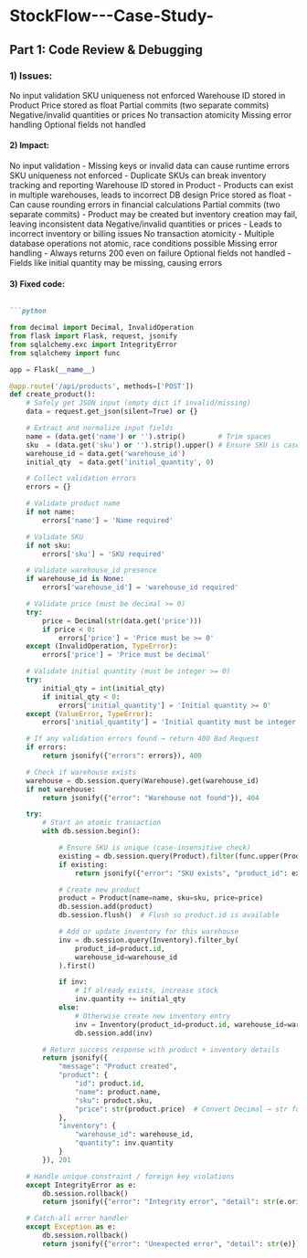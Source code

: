 # StockFlow---Case-Study-

## Part 1: Code Review & Debugging

### 1) Issues:

No input validation	
SKU uniqueness not enforced
Warehouse ID stored in Product
Price stored as float
Partial commits (two separate commits)
Negative/invalid quantities or prices
No transaction atomicity
Missing error handling
Optional fields not handled

#### 2) Impact:
    
No input validation	- Missing keys or invalid data can cause runtime errors
SKU uniqueness not enforced -	Duplicate SKUs can break inventory tracking and reporting
Warehouse ID stored in Product -	Products can exist in multiple warehouses, leads to incorrect DB design
Price stored as float -	Can cause rounding errors in financial calculations
Partial commits (two separate commits) - Product may be created but inventory creation may fail, leaving inconsistent data
Negative/invalid quantities or prices -	Leads to incorrect inventory or billing issues
No transaction atomicity -	Multiple database operations not atomic, race conditions possible
Missing error handling -	Always returns 200 even on failure
Optional fields not handled	- Fields like initial quantity may be missing, causing errors

#### 3) Fixed code:

````markdown

```python

from decimal import Decimal, InvalidOperation
from flask import Flask, request, jsonify
from sqlalchemy.exc import IntegrityError
from sqlalchemy import func

app = Flask(__name__)

@app.route('/api/products', methods=['POST'])
def create_product():
    # Safely get JSON input (empty dict if invalid/missing)
    data = request.get_json(silent=True) or {}

    # Extract and normalize input fields
    name = (data.get('name') or '').strip()        # Trim spaces
    sku  = (data.get('sku') or '').strip().upper() # Ensure SKU is case-insensitive & unique
    warehouse_id = data.get('warehouse_id')
    initial_qty  = data.get('initial_quantity', 0)

    # Collect validation errors
    errors = {}

    # Validate product name
    if not name:
        errors['name'] = 'Name required'

    # Validate SKU
    if not sku:
        errors['sku'] = 'SKU required'

    # Validate warehouse_id presence
    if warehouse_id is None:
        errors['warehouse_id'] = 'warehouse_id required'

    # Validate price (must be decimal >= 0)
    try:
        price = Decimal(str(data.get('price')))
        if price < 0:
            errors['price'] = 'Price must be >= 0'
    except (InvalidOperation, TypeError):
        errors['price'] = 'Price must be decimal'

    # Validate initial quantity (must be integer >= 0)
    try:
        initial_qty = int(initial_qty)
        if initial_qty < 0:
            errors['initial_quantity'] = 'Initial quantity >= 0'
    except (ValueError, TypeError):
        errors['initial_quantity'] = 'Initial quantity must be integer'

    # If any validation errors found → return 400 Bad Request
    if errors:
        return jsonify({"errors": errors}), 400

    # Check if warehouse exists
    warehouse = db.session.query(Warehouse).get(warehouse_id)
    if not warehouse:
        return jsonify({"error": "Warehouse not found"}), 404

    try:
        # Start an atomic transaction
        with db.session.begin():

            # Ensure SKU is unique (case-insensitive check)
            existing = db.session.query(Product).filter(func.upper(Product.sku) == sku).first()
            if existing:
                return jsonify({"error": "SKU exists", "product_id": existing.id}), 409

            # Create new product
            product = Product(name=name, sku=sku, price=price)
            db.session.add(product)
            db.session.flush()  # Flush so product.id is available

            # Add or update inventory for this warehouse
            inv = db.session.query(Inventory).filter_by(
                product_id=product.id, 
                warehouse_id=warehouse_id
            ).first()

            if inv:
                # If already exists, increase stock
                inv.quantity += initial_qty
            else:
                # Otherwise create new inventory entry
                inv = Inventory(product_id=product.id, warehouse_id=warehouse_id, quantity=initial_qty)
                db.session.add(inv)

        # Return success response with product + inventory details
        return jsonify({
            "message": "Product created",
            "product": {
                "id": product.id,
                "name": product.name,
                "sku": product.sku,
                "price": str(product.price)  # Convert Decimal → str for JSON
            },
            "inventory": {
                "warehouse_id": warehouse_id,
                "quantity": inv.quantity
            }
        }), 201

    # Handle unique constraint / foreign key violations
    except IntegrityError as e:
        db.session.rollback()
        return jsonify({"error": "Integrity error", "detail": str(e.orig)}), 409

    # Catch-all error handler
    except Exception as e:
        db.session.rollback()
        return jsonify({"error": "Unexpected error", "detail": str(e)}), 500




